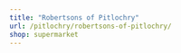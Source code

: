 ```yaml
---
title: "Robertsons of Pitlochry"
url: /pitlochry/robertsons-of-pitlochry/
shop: supermarket
---
```

